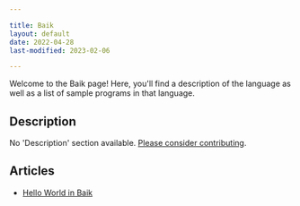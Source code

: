 ```yaml
---

title: Baik
layout: default
date: 2022-04-28
last-modified: 2023-02-06

---
```


Welcome to the Baik page! Here, you'll find a description of the language as well as a list of sample programs in that language.

## Description

No 'Description' section available. [Please consider contributing](https://github.com/TheRenegadeCoder/sample-programs-website).

## Articles

- [Hello World in Baik](https://sampleprograms.io/projects/hello-world/baik)